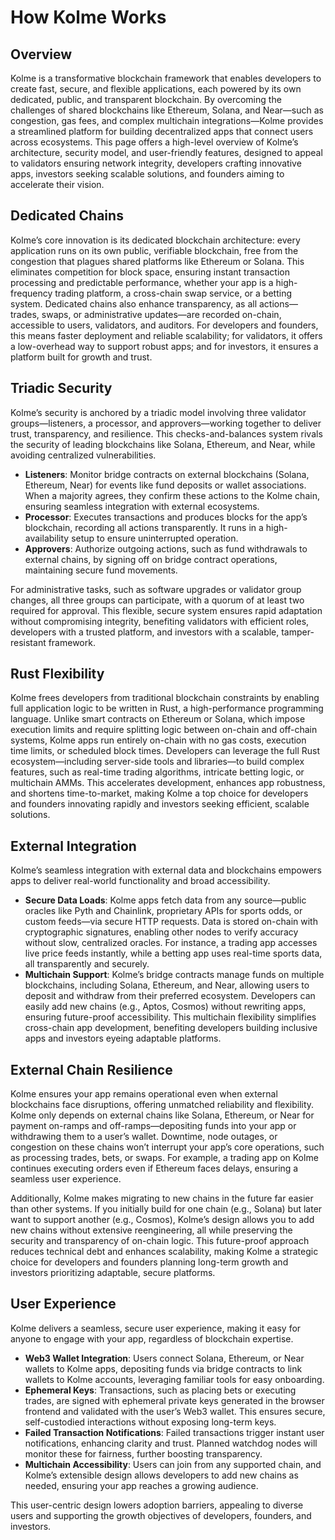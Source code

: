 # How Kolme Works

<!-- toc -->

## Overview

Kolme is a transformative blockchain framework that enables developers to create fast, secure, and flexible applications, each powered by its own dedicated, public, and transparent blockchain. By overcoming the challenges of shared blockchains like Ethereum, Solana, and Near—such as congestion, gas fees, and complex multichain integrations—Kolme provides a streamlined platform for building decentralized apps that connect users across ecosystems. This page offers a high-level overview of Kolme’s architecture, security model, and user-friendly features, designed to appeal to validators ensuring network integrity, developers crafting innovative apps, investors seeking scalable solutions, and founders aiming to accelerate their vision.

## Dedicated Chains

Kolme’s core innovation is its dedicated blockchain architecture: every application runs on its own public, verifiable blockchain, free from the congestion that plagues shared platforms like Ethereum or Solana. This eliminates competition for block space, ensuring instant transaction processing and predictable performance, whether your app is a high-frequency trading platform, a cross-chain swap service, or a betting system. Dedicated chains also enhance transparency, as all actions—trades, swaps, or administrative updates—are recorded on-chain, accessible to users, validators, and auditors. For developers and founders, this means faster deployment and reliable scalability; for validators, it offers a low-overhead way to support robust apps; and for investors, it ensures a platform built for growth and trust.

## Triadic Security

Kolme’s security is anchored by a triadic model involving three validator groups—listeners, a processor, and approvers—working together to deliver trust, transparency, and resilience. This checks-and-balances system rivals the security of leading blockchains like Solana, Ethereum, and Near, while avoiding centralized vulnerabilities.

- **Listeners**: Monitor bridge contracts on external blockchains (Solana, Ethereum, Near) for events like fund deposits or wallet associations. When a majority agrees, they confirm these actions to the Kolme chain, ensuring seamless integration with external ecosystems.
- **Processor**: Executes transactions and produces blocks for the app’s blockchain, recording all actions transparently. It runs in a high-availability setup to ensure uninterrupted operation.
- **Approvers**: Authorize outgoing actions, such as fund withdrawals to external chains, by signing off on bridge contract operations, maintaining secure fund movements.

For administrative tasks, such as software upgrades or validator group changes, all three groups can participate, with a quorum of at least two required for approval. This flexible, secure system ensures rapid adaptation without compromising integrity, benefiting validators with efficient roles, developers with a trusted platform, and investors with a scalable, tamper-resistant framework.

## Rust Flexibility

Kolme frees developers from traditional blockchain constraints by enabling full application logic to be written in Rust, a high-performance programming language. Unlike smart contracts on Ethereum or Solana, which impose execution limits and require splitting logic between on-chain and off-chain systems, Kolme apps run entirely on-chain with no gas costs, execution time limits, or scheduled block times. Developers can leverage the full Rust ecosystem—including server-side tools and libraries—to build complex features, such as real-time trading algorithms, intricate betting logic, or multichain AMMs. This accelerates development, enhances app robustness, and shortens time-to-market, making Kolme a top choice for developers and founders innovating rapidly and investors seeking efficient, scalable solutions.

## External Integration

Kolme’s seamless integration with external data and blockchains empowers apps to deliver real-world functionality and broad accessibility.

- **Secure Data Loads**: Kolme apps fetch data from any source—public oracles like Pyth and Chainlink, proprietary APIs for sports odds, or custom feeds—via secure HTTP requests. Data is stored on-chain with cryptographic signatures, enabling other nodes to verify accuracy without slow, centralized oracles. For instance, a trading app accesses live price feeds instantly, while a betting app uses real-time sports data, all transparently and securely.
- **Multichain Support**: Kolme’s bridge contracts manage funds on multiple blockchains, including Solana, Ethereum, and Near, allowing users to deposit and withdraw from their preferred ecosystem. Developers can easily add new chains (e.g., Aptos, Cosmos) without rewriting apps, ensuring future-proof accessibility. This multichain flexibility simplifies cross-chain app development, benefiting developers building inclusive apps and investors eyeing adaptable platforms.

## External Chain Resilience

Kolme ensures your app remains operational even when external blockchains face disruptions, offering unmatched reliability and flexibility. Kolme only depends on external chains like Solana, Ethereum, or Near for payment on-ramps and off-ramps—depositing funds into your app or withdrawing them to a user’s wallet. Downtime, node outages, or congestion on these chains won’t interrupt your app’s core operations, such as processing trades, bets, or swaps. For example, a trading app on Kolme continues executing orders even if Ethereum faces delays, ensuring a seamless user experience.

Additionally, Kolme makes migrating to new chains in the future far easier than other systems. If you initially build for one chain (e.g., Solana) but later want to support another (e.g., Cosmos), Kolme’s design allows you to add new chains without extensive reengineering, all while preserving the security and transparency of on-chain logic. This future-proof approach reduces technical debt and enhances scalability, making Kolme a strategic choice for developers and founders planning long-term growth and investors prioritizing adaptable, secure platforms.

## User Experience

Kolme delivers a seamless, secure user experience, making it easy for anyone to engage with your app, regardless of blockchain expertise.

- **Web3 Wallet Integration**: Users connect Solana, Ethereum, or Near wallets to Kolme apps, depositing funds via bridge contracts to link wallets to Kolme accounts, leveraging familiar tools for easy onboarding.
- **Ephemeral Keys**: Transactions, such as placing bets or executing trades, are signed with ephemeral private keys generated in the browser frontend and validated with the user’s Web3 wallet. This ensures secure, self-custodied interactions without exposing long-term keys.
- **Failed Transaction Notifications**: Failed transactions trigger instant user notifications, enhancing clarity and trust. Planned watchdog nodes will monitor these for fairness, further boosting transparency.
- **Multichain Accessibility**: Users can join from any supported chain, and Kolme’s extensible design allows developers to add new chains as needed, ensuring your app reaches a growing audience.

This user-centric design lowers adoption barriers, appealing to diverse users and supporting the growth objectives of developers, founders, and investors.

